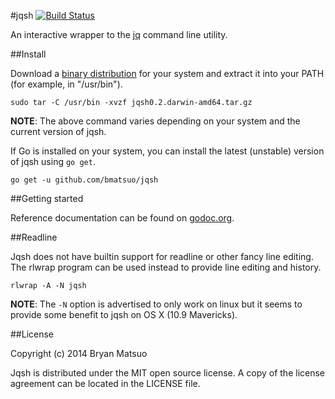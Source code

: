 #jqsh [![Build Status](https://travis-ci.org/bmatsuo/jqsh.svg?branch=master)](https://travis-ci.org/bmatsuo/jqsh)

An interactive wrapper to the [jq](http://stedolan.github.io/jq/) command line utility.

##Install

Download a [binary distribution](https://github.com/bmatsuo/jqsh/releases) for
your system  and extract it into your PATH (for example, in "/usr/bin").

    sudo tar -C /usr/bin -xvzf jqsh0.2.darwin-amd64.tar.gz

**NOTE**: The above command varies depending on your system and the current
version of jqsh.

If Go is installed on your system, you can install the latest (unstable)
version of jqsh using `go get`.

    go get -u github.com/bmatsuo/jqsh

##Getting started

Reference documentation can be found on
[godoc.org](http://godoc.org/github.com/bmatsuo/jqsh).

##Readline

Jqsh does not have builtin support for readline or other fancy line editing.
The rlwrap program can be used instead to provide line editing and history.

    rlwrap -A -N jqsh

**NOTE**: The `-N` option is advertised to only work on linux but it seems to
provide some benefit to jqsh on OS X (10.9 Mavericks).

##License

Copyright (c) 2014 Bryan Matsuo

Jqsh is distributed under the MIT open source license.  A copy of the license
agreement can be located in the LICENSE file.
